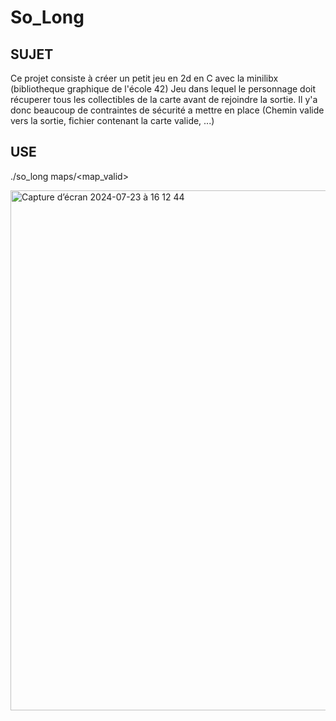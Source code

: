 # So_Long

## SUJET

Ce projet consiste à créer un petit jeu en 2d en C avec la minilibx (bibliotheque graphique de l'école 42)
Jeu dans lequel le personnage doit récuperer tous les collectibles de la carte avant de rejoindre la sortie.
Il y'a donc beaucoup de contraintes de sécurité a mettre en place (Chemin valide vers la sortie, fichier contenant la carte valide, ...)


## USE

./so_long maps/<map_valid>

<img width="832" alt="Capture d’écran 2024-07-23 à 16 12 44" src="https://github.com/user-attachments/assets/1bad5f9b-96f2-41b2-b443-d8f8e830c41f">
